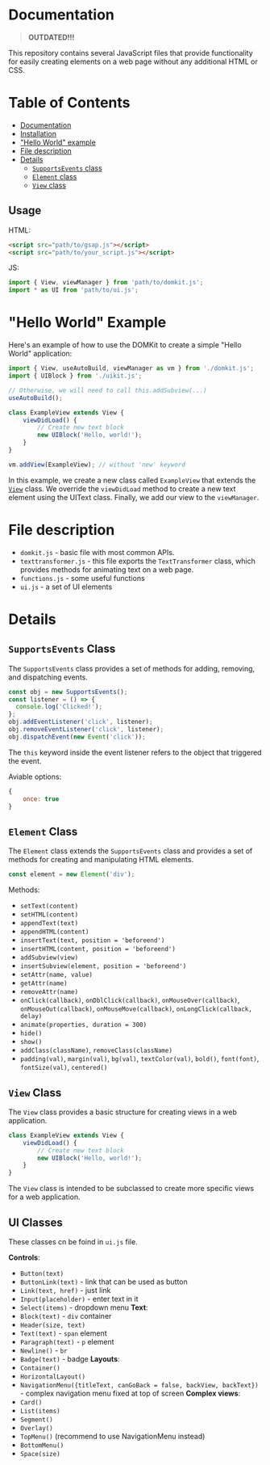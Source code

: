# Documentation

> **OUTDATED!!!**

This repository contains several JavaScript files that provide functionality for easily creating elements on a web page without any additional HTML or CSS.

# Table of Contents

- [Documentation](#documentation)
- [Installation](#installation)
- ["Hello World" example](#hello-world-example)
- [File description](#file-description)
- [Details](#details)
  - [`SupportsEvents` class](#supportsevents-class)
  - [`Element` class](#element-class)
  - [`View` class](#view-class)


## Usage

HTML:
```html
<script src="path/to/gsap.js"></script>
<script src="path/to/your_script.js"></script>
```
JS:
```javascript
import { View, viewManager } from 'path/to/domkit.js';
import * as UI from 'path/to/ui.js';
```

# "Hello World" Example

Here's an example of how to use the DOMKit to create a simple "Hello World" application:

```javascript
import { View, useAutoBuild, viewManager as vm } from './domkit.js';
import { UIBlock } from './uikit.js';

// Otherwise, we will need to call this.addSubview(...)
useAutoBuild();

class ExampleView extends View {
	viewDidLoad() {
		// Create new text block
		new UIBlock('Hello, world!');
	}
}

vm.addView(ExampleView); // without 'new' keyword
```

In this example, we create a new class called `ExampleView` that extends the [`View`](#view-class) class. We override the `viewDidLoad` method to create a new text element using the UIText class. Finally, we add our view to the `viewManager`.

# File description

- `domkit.js` - basic file with most common APIs.
- `texttransformer.js` - this file exports the `TextTransformer` class, which provides methods for animating text on a web page.
- `functions.js` - some useful functions
- `ui.js` - a set of UI elements

# Details

## `SupportsEvents` Class

The `SupportsEvents` class provides a set of
methods for adding, removing, and dispatching
events.

```javascript
const obj = new SupportsEvents();
const listener = () => {
  console.log('Clicked!');
};
obj.addEventListener('click', listener);
obj.removeEventListener('click', listener);
obj.dispatchEvent(new Event('click'));
```
The `this` keyword inside the
event listener refers to the object that
triggered the event.

Aviable options:
```javascript
{
	once: true
}
```

## `Element` Class

The `Element` class extends the `SupportsEvents`
class and provides a set of methods for
creating and manipulating HTML elements.

```javascript
const element = new Element('div');
```

Methods:
- `setText(content)`
- `setHTML(content)`
- `appendText(text)`
- `appendHTML(content)`
- `insertText(text, position = 'beforeend')`
- `insertHTML(content, position = 'beforeend')`
- `addSubview(view)`
- `insertSubview(element, position = 'beforeend')`
- `setAttr(name, value)`
- `getAttr(name)`
- `removeAttr(name)`
- `onClick(callback)`, `onDblClick(callback)`,
 `onMouseOver(callback)`, `onMouseOut(callback)`,
 `onMouseMove(callback)`, `onLongClick(callback, delay)`
- `animate(properties, duration = 300)`
- `hide()`
- `show()`
- `addClass(className)`, `removeClass(className)`
- `padding(val)`, `margin(val)`, `bg(val)`,
 `textColor(val)`, `bold()`, `font(font)`,
 `fontSize(val)`, `centered()`

## `View` Class

The `View` class provides a basic structure for creating views in a web application.

```javascript
class ExampleView extends View {
	viewDidLoad() {
		// Create new text block
		new UIBlock('Hello, world!');
	}
}
```

The `View` class is intended to be subclassed to create more specific views for a web application.

## UI Classes

These classes cn be foind in `ui.js` file.

**Controls**:
- `Button(text)`
- `ButtonLink(text)` - link that can be used as button
- `Link(text, href)` - just link
- `Input(placeholder)` - enter text in it
- `Select(items)` - dropdown menu
**Text**:
- `Block(text)` - `div` container
- `Header(size, text)`
- `Text(text)` - `span` element
- `Paragraph(text)` - `p` element
- `Newline()` - `br`
- `Badge(text)` - badge
**Layouts**:
- `Container()`
- `HorizontalLayout()`
- `NavigationMenu({titleText, canGoBack = false, backView, backText})` - complex navigation menu fixed at top of screen
**Complex views**:
- `Card()`
- `List(items)`
- `Segment()`
- `Overlay()`
- `TopMenu()` (recommend to use NavigationMenu instead)
- `BottomMenu()`
- `Space(size)`